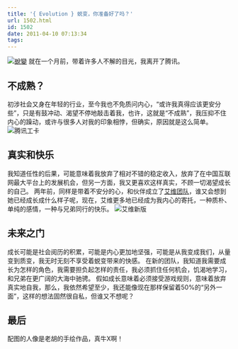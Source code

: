 ```yaml
---
title: '{ Evolution } 蜕变，你准备好了吗？'
url: 1502.html
id: 1502
date: 2011-04-10 07:13:34
tags:
---
```


[![](http://cai13.info/blog_pic/evolution.jpg "蛻變")](http://caib.me/evolution/) 就在一个月前，带着许多人不解的目光，我离开了腾讯。 

不成熟？
----

初涉社会又身在年轻的行业，至今我也不免质问内心，“或许我真得应该更安分些”，只是有鼓冲动、渴望不停地敲击着我，也许，这就是“不成熟”，我压抑不住内心的躁动，或许与很多人对我的印象相悖，但确实，原因就是这么简单。 ![](http://cai13.info/blog_pic/id.jpeg "腾讯工卡")

真实和快乐
-----

我知道任性的后果，可能意味着我放弃了相对不错的稳定收入，放弃了在中国互联网最大平台上的发展机会，但另一方面，我又更喜欢这样真实，不顾一切渴望成长的自己。 两年前，同样是带着不安分的心，和伙伴成立了[艾维团队](http://i-wui.com/)，谁又会想到她已经成长成什么样子呢，现在，艾维更多地已经成为我内心的寄托，一种质朴、单纯的感情，一种与兄弟同行的快乐。 ![](http://cai13.info/blog_pic/index1.png "艾维新版")

未来之门
----

成长可能是社会阅历的积累，可能是内心更加地坚强，可能是从我变成我们，从量变到质变，我无时无刻不享受着蜕变带来的快感。 在新的团队，我知道我需要成长为怎样的角色，我需要担负起怎样的责任，我必须抓住任何机会，饥渴地学习，和兄弟在更广阔的大海中驰骋。 假如成长意味着必须接受游戏规则，意味着放弃真实地自我，那么，我依然希望至少，我还能像现在那样保留着50%的“另外一面”，这样的想法固然很自私，但谁又不想呢？

最后
--

配图的人像是老胡的手绘作品，真牛X啊！